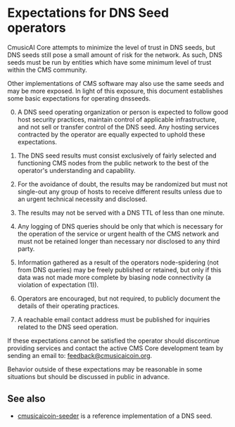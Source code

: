 Expectations for DNS Seed operators
====================================

CmusicAI Core attempts to minimize the level of trust in DNS seeds,
but DNS seeds still pose a small amount of risk for the network.
As such, DNS seeds must be run by entities which have some minimum
level of trust within the CMS community.

Other implementations of CMS software may also use the same
seeds and may be more exposed. In light of this exposure, this
document establishes some basic expectations for operating dnsseeds.

0. A DNS seed operating organization or person is expected to follow good
host security practices, maintain control of applicable infrastructure,
and not sell or transfer control of the DNS seed. Any hosting services
contracted by the operator are equally expected to uphold these expectations.

1. The DNS seed results must consist exclusively of fairly selected and
functioning CMS nodes from the public network to the best of the
operator's understanding and capability.

2. For the avoidance of doubt, the results may be randomized but must not
single-out any group of hosts to receive different results unless due to an
urgent technical necessity and disclosed.

3. The results may not be served with a DNS TTL of less than one minute.

4. Any logging of DNS queries should be only that which is necessary
for the operation of the service or urgent health of the CMS
network and must not be retained longer than necessary nor disclosed
to any third party.

5. Information gathered as a result of the operators node-spidering
(not from DNS queries) may be freely published or retained, but only
if this data was not made more complete by biasing node connectivity
(a violation of expectation (1)).

6. Operators are encouraged, but not required, to publicly document the
details of their operating practices.

7. A reachable email contact address must be published for inquiries
related to the DNS seed operation.

If these expectations cannot be satisfied the operator should
discontinue providing services and contact the active CMS
Core development team by sending an email to:
[feedback@cmusicaicoin.org](mailto:feedback@cmusicaicoin.org).

Behavior outside of these expectations may be reasonable in some
situations but should be discussed in public in advance.

See also
----------
- [cmusicaicoin-seeder](https://github.com/CMUSICAIProject/cmusicaicoin-seeder) is a reference implementation of a DNS seed.
